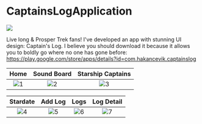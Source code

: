 # CaptainsLogApplication
 <div id="top"></div>
<a href="https://www.android.com"><img src="https://img.shields.io/badge/Android-02303A.svg?style=for-the-badge&logo=android&logoColor=dark"></a>

Live long & Prosper Trek fans! I've developed an app with stunning UI design: Captain's Log. I believe you should download it because it allows you to boldly go where no one has gone before: https://play.google.com/store/apps/details?id=com.hakancevik.captainslog

| Home | Sound Board | Starship Captains
|:-:|:-:|:-:|
| ![1](https://github.com/Cevik10/CaptainsLogApplication/assets/100142322/4139d2d5-5e01-4994-85b4-96c24c24ab13)| ![2](https://github.com/Cevik10/CaptainsLogApplication/assets/100142322/c701c852-6f1f-482b-b624-c6f4cc9081e0)| ![3](https://github.com/Cevik10/CaptainsLogApplication/assets/100142322/77764ce3-71c6-4bfd-9d0c-f850d2a58a10)


| Stardate | Add Log | Logs | Log Detail
|:-:|:-:|:-:|:-:|
![4](https://github.com/Cevik10/CaptainsLogApplication/assets/100142322/f010eef1-755b-49cd-a969-23826d83cfb6) | ![5](https://github.com/Cevik10/CaptainsLogApplication/assets/100142322/9c91511c-8bca-48d5-97fc-7eef204b236f) | ![6](https://github.com/Cevik10/CaptainsLogApplication/assets/100142322/200f5833-17b0-44e3-a5ec-60d3b0829625) | ![7](https://github.com/Cevik10/CaptainsLogApplication/assets/100142322/de17b307-ced0-4e17-ab64-2d11a921b89b)





